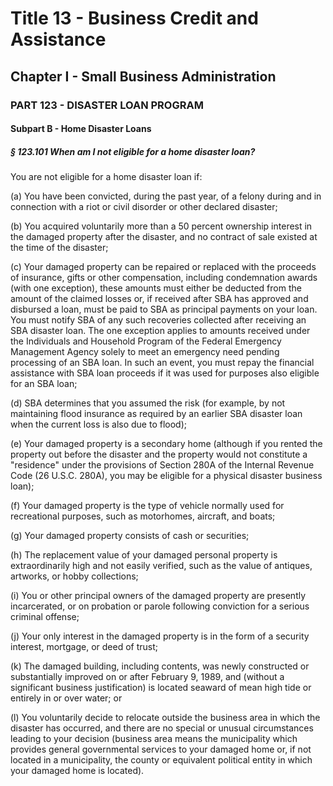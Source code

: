 
# Title 13 - Business Credit and Assistance
## Chapter I - Small Business Administration
### PART 123 - DISASTER LOAN PROGRAM
#### Subpart B - Home Disaster Loans
##### § 123.101 When am I not eligible for a home disaster loan?

You are not eligible for a home disaster loan if:

(a) You have been convicted, during the past year, of a felony during and in connection with a riot or civil disorder or other declared disaster;

(b) You acquired voluntarily more than a 50 percent ownership interest in the damaged property after the disaster, and no contract of sale existed at the time of the disaster;

(c) Your damaged property can be repaired or replaced with the proceeds of insurance, gifts or other compensation, including condemnation awards (with one exception), these amounts must either be deducted from the amount of the claimed losses or, if received after SBA has approved and disbursed a loan, must be paid to SBA as principal payments on your loan. You must notify SBA of any such recoveries collected after receiving an SBA disaster loan. The one exception applies to amounts received under the Individuals and Household Program of the Federal Emergency Management Agency solely to meet an emergency need pending processing of an SBA loan. In such an event, you must repay the financial assistance with SBA loan proceeds if it was used for purposes also eligible for an SBA loan;

(d) SBA determines that you assumed the risk (for example, by not maintaining flood insurance as required by an earlier SBA disaster loan when the current loss is also due to flood);

(e) Your damaged property is a secondary home (although if you rented the property out before the disaster and the property would not constitute a "residence" under the provisions of Section 280A of the Internal Revenue Code (26 U.S.C. 280A), you may be eligible for a physical disaster business loan);

(f) Your damaged property is the type of vehicle normally used for recreational purposes, such as motorhomes, aircraft, and boats;

(g) Your damaged property consists of cash or securities;

(h) The replacement value of your damaged personal property is extraordinarily high and not easily verified, such as the value of antiques, artworks, or hobby collections;

(i) You or other principal owners of the damaged property are presently incarcerated, or on probation or parole following conviction for a serious criminal offense;

(j) Your only interest in the damaged property is in the form of a security interest, mortgage, or deed of trust;

(k) The damaged building, including contents, was newly constructed or substantially improved on or after February 9, 1989, and (without a significant business justification) is located seaward of mean high tide or entirely in or over water; or

(l) You voluntarily decide to relocate outside the business area in which the disaster has occurred, and there are no special or unusual circumstances leading to your decision (business area means the municipality which provides general governmental services to your damaged home or, if not located in a municipality, the county or equivalent political entity in which your damaged home is located).
